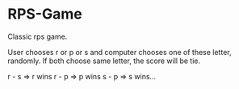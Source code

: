 # RPS-Game

Classic rps game.

User chooses r or p or s and computer chooses one of these letter, randomly. If both choose same letter, the score will be tie. 

r - s => r wins
r - p => p wins
s - p => s wins...
